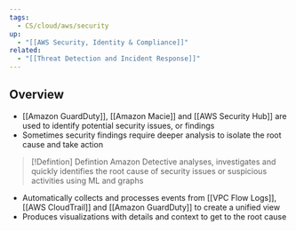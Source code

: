 ```yaml
---
tags:
  - CS/cloud/aws/security
up:
  - "[[AWS Security, Identity & Compliance]]"
related:
  - "[[Threat Detection and Incident Response]]"
---
```

## Overview

- [[Amazon GuardDuty]], [[Amazon Macie]] and [[AWS Security Hub]] are used to identify potential security issues, or findings
- Sometimes security findings require deeper analysis to isolate the root cause and take action

> [!Defintion] Defintion
> Amazon Detective analyses, investigates and quickly identifies the root cause of security issues or suspicious activities using ML and graphs

- Automatically collects and processes events from [[VPC Flow Logs]], [[AWS CloudTrail]] and [[Amazon GuardDuty]] to create a unified view
- Produces visualizations with details and context to get to the root cause
